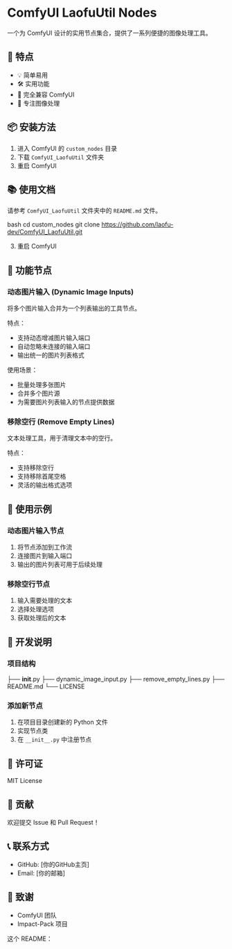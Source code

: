 # ComfyUI LaofuUtil Nodes

一个为 ComfyUI 设计的实用节点集合，提供了一系列便捷的图像处理工具。

## 🌟 特点

- 💡 简单易用
- 🛠️ 实用功能
- 🔌 完全兼容 ComfyUI
- 🎨 专注图像处理

## 📦 安装方法

1. 进入 ComfyUI 的 `custom_nodes` 目录
2. 下载 `ComfyUI_LaofuUtil` 文件夹
3. 重启 ComfyUI

## 📚 使用文档

请参考 `ComfyUI_LaofuUtil` 文件夹中的 `README.md` 文件。

bash
cd custom_nodes
git clone https://github.com/laofu-dev/ComfyUI_LaofuUtil.git


3. 重启 ComfyUI

## 🎯 功能节点

### 动态图片输入 (Dynamic Image Inputs)
将多个图片输入合并为一个列表输出的工具节点。

特点：
- 支持动态增减图片输入端口
- 自动忽略未连接的输入端口
- 输出统一的图片列表格式

使用场景：
- 批量处理多张图片
- 合并多个图片源
- 为需要图片列表输入的节点提供数据

### 移除空行 (Remove Empty Lines)
文本处理工具，用于清理文本中的空行。

特点：
- 支持移除空行
- 支持移除首尾空格
- 灵活的输出格式选项

## 🎨 使用示例

### 动态图片输入节点
1. 将节点添加到工作流
2. 连接图片到输入端口
3. 输出的图片列表可用于后续处理

### 移除空行节点
1. 输入需要处理的文本
2. 选择处理选项
3. 获取处理后的文本

## 🔧 开发说明

### 项目结构


├── __init__.py
├── dynamic_image_input.py
├── remove_empty_lines.py
├── README.md
└── LICENSE

### 添加新节点
1. 在项目目录创建新的 Python 文件
2. 实现节点类
3. 在 `__init__.py` 中注册节点

## 📝 许可证

MIT License

## 🤝 贡献

欢迎提交 Issue 和 Pull Request！

## 📞 联系方式

- GitHub: [你的GitHub主页]
- Email: [你的邮箱]

## 🙏 致谢

- ComfyUI 团队
- Impact-Pack 项目



这个 README：